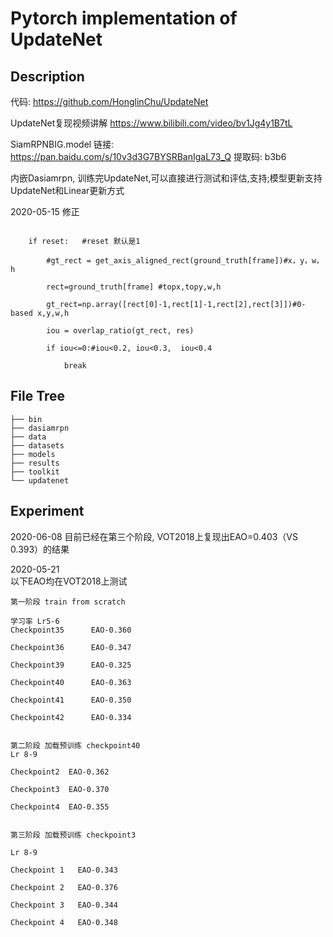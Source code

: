 # Pytorch implementation of UpdateNet

## Description
代码: https://github.com/HonglinChu/UpdateNet
 
UpdateNet复现视频讲解  https://www.bilibili.com/video/bv1Jg4y1B7tL
 
SiamRPNBIG.model 链接: https://pan.baidu.com/s/10v3d3G7BYSRBanIgaL73_Q 提取码: b3b6

内嵌Dasiamrpn, 训练完UpdateNet,可以直接进行测试和评估,支持;模型更新支持UpdateNet和Linear更新方式

2020-05-15 修正
``` 关于create_template.py文件中138行  'get_axis_aligned_rect'不存在的问题，注释掉get_axis_aigned_rect函数

    if reset:   #reset 默认是1               

        #gt_rect = get_axis_aligned_rect(ground_truth[frame])#x，y，w，h

        rect=ground_truth[frame] #topx,topy,w,h

        gt_rect=np.array([rect[0]-1,rect[1]-1,rect[2],rect[3]])#0-based x,y,w,h

        iou = overlap_ratio(gt_rect, res)

        if iou<=0:#iou<0.2, iou<0.3,  iou<0.4

            break   
``` 

## File Tree
```
├── bin
├── dasiamrpn
├── data
├── datasets
├── models
├── results
├── toolkit
└── updatenet
```
## Experiment

2020-06-08
目前已经在第三个阶段, VOT2018上复现出EAO=0.403（VS 0.393）的结果

2020-05-21  
以下EAO均在VOT2018上测试 

```
第一阶段 train from scratch

学习率 Lr5-6  
Checkpoint35      EAO-0.360

Checkpoint36      EAO-0.347

Checkpoint39      EAO-0.325

Checkpoint40      EAO-0.363  

Checkpoint41      EAO-0.350

Checkpoint42      EAO-0.334


第二阶段 加载预训练 checkpoint40
Lr 8-9 

Checkpoint2  EAO-0.362

Checkpoint3  EAO-0.370

Checkpoint4  EAO-0.355


第三阶段 加载预训练 checkpoint3

Lr 8-9 

Checkpoint 1   EAO-0.343

Checkpoint 2   EAO-0.376

Checkpoint 3   EAO-0.344

Checkpoint 4   EAO-0.348
```

